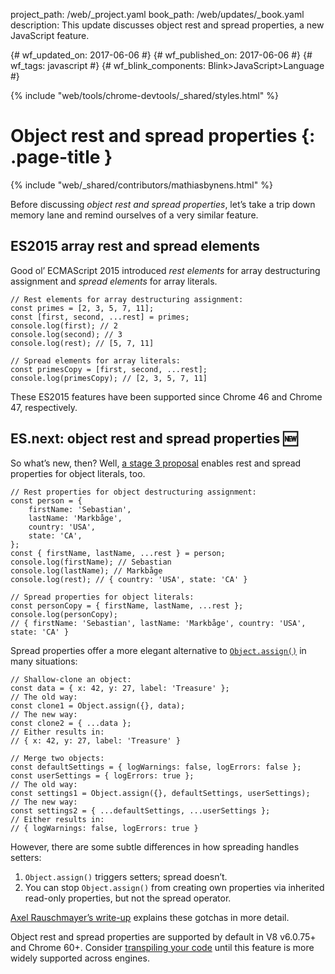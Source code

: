 project_path: /web/_project.yaml
book_path: /web/updates/_book.yaml
description: This update discusses object rest and spread properties, a new JavaScript feature.

{# wf_updated_on: 2017-06-06 #}
{# wf_published_on: 2017-06-06 #}
{# wf_tags: javascript #}
{# wf_blink_components: Blink>JavaScript>Language #}

{% include "web/tools/chrome-devtools/_shared/styles.html" %}

# Object rest and spread properties {: .page-title }

{% include "web/_shared/contributors/mathiasbynens.html" %}

Before discussing _object rest and spread properties_, let’s take a trip down
memory lane and remind ourselves of a very similar feature.

## ES2015 array rest and spread elements

Good ol’ ECMAScript 2015 introduced _rest elements_ for array destructuring
assignment and _spread elements_ for array literals.

    // Rest elements for array destructuring assignment:
    const primes = [2, 3, 5, 7, 11];
    const [first, second, ...rest] = primes;
    console.log(first); // 2
    console.log(second); // 3
    console.log(rest); // [5, 7, 11]

    // Spread elements for array literals:
    const primesCopy = [first, second, ...rest];
    console.log(primesCopy); // [2, 3, 5, 7, 11]

These ES2015 features have been supported since Chrome 46 and Chrome 47,
respectively.

## ES.next: object rest and spread properties 🆕

So what’s new, then? Well, [a stage 3
proposal](https://github.com/tc39/proposal-object-rest-spread) enables rest and
spread properties for object literals, too.

    // Rest properties for object destructuring assignment:
    const person = {
        firstName: 'Sebastian',
        lastName: 'Markbåge',
        country: 'USA',
        state: 'CA',
    };
    const { firstName, lastName, ...rest } = person;
    console.log(firstName); // Sebastian
    console.log(lastName); // Markbåge
    console.log(rest); // { country: 'USA', state: 'CA' }

    // Spread properties for object literals:
    const personCopy = { firstName, lastName, ...rest };
    console.log(personCopy);
    // { firstName: 'Sebastian', lastName: 'Markbåge', country: 'USA', state: 'CA' }

Spread properties offer a more elegant alternative to
[`Object.assign()`](https://developer.mozilla.org/en-US/docs/Web/JavaScript/Reference/Global_Objects/Object/assign)
in many situations:

    // Shallow-clone an object:
    const data = { x: 42, y: 27, label: 'Treasure' };
    // The old way:
    const clone1 = Object.assign({}, data);
    // The new way:
    const clone2 = { ...data };
    // Either results in:
    // { x: 42, y: 27, label: 'Treasure' }

    // Merge two objects:
    const defaultSettings = { logWarnings: false, logErrors: false };
    const userSettings = { logErrors: true };
    // The old way:
    const settings1 = Object.assign({}, defaultSettings, userSettings);
    // The new way:
    const settings2 = { ...defaultSettings, ...userSettings };
    // Either results in:
    // { logWarnings: false, logErrors: true }

However, there are some subtle differences in how spreading handles setters:

1. `Object.assign()` triggers setters; spread doesn’t.
2. You can stop `Object.assign()` from creating own properties via inherited
read-only properties, but not the spread operator.

[Axel Rauschmayer’s
write-up](http://2ality.com/2016/10/rest-spread-properties.html#spread-defines-properties-objectassign-sets-them)
explains these gotchas in more detail.

Object rest and spread properties are supported by default in V8 v6.0.75+ and
Chrome 60+. Consider [transpiling your
code](https://babeljs.io/docs/plugins/transform-object-rest-spread/) until this
feature is more widely supported across engines.

